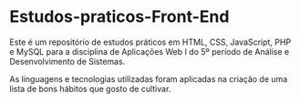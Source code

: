 # Estudos-praticos-Front-End
Este é um repositório de estudos práticos em HTML, CSS, JavaScript, PHP e MySQL para a disciplina de Aplicações Web I do 5º período de Análise e Desenvolvimento de Sistemas. 

As linguagens e tecnologias utilizadas foram aplicadas na criação de uma lista de bons hábitos que gosto de cultivar. 
